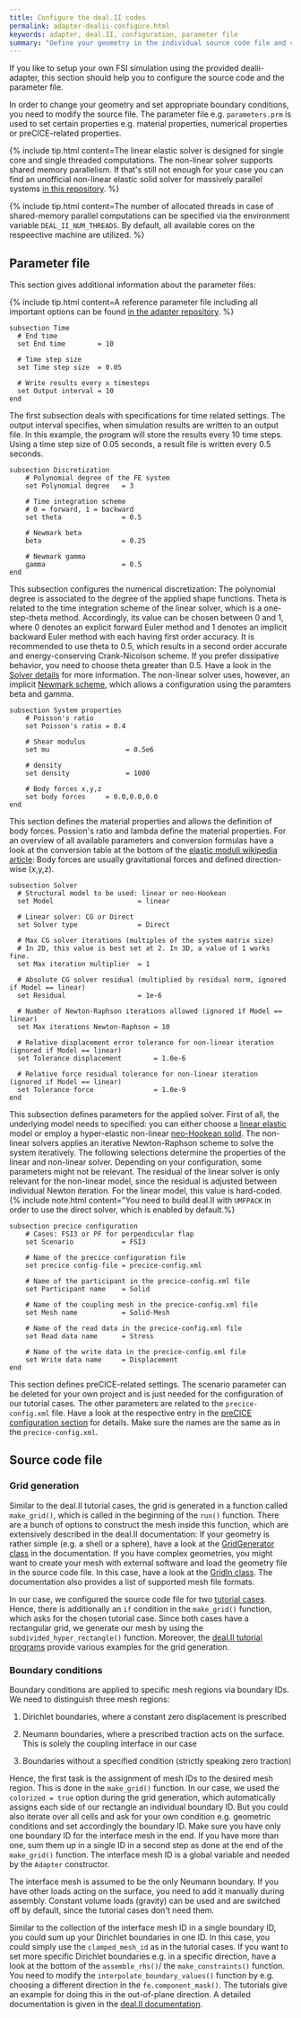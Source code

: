 ```yaml
---
title: Configure the deal.II codes
permalink: adapter-dealii-configure.html
keywords: adapter, deal.II, configuration, parameter file
summary: "Define your geometry in the individual source code file and case specific parameters (e.g. coupling parameters) in the respective parameter file (*.prm)"
---
```


If you like to setup your own FSI simulation using the provided dealii-adapter, this section should help you to configure the source code and the parameter file.

In order to change your geometry and set appropriate boundary conditions, you need to modify the source file. The parameter file e.g. `parameters.prm` is used to set certain properties e.g. material properties, numerical properties or preCICE-related properties.

{% include tip.html content=The linear elastic solver is designed for single core and single threaded computations. The non-linear solver supports shared memory parallelism. If that's still not enough for your case you can find an unofficial non-linear elastic solid solver for massively parallel systems [in this repository](https://github.com/DavidSCN/matrix-free-dealii-precice). %}

{% include tip.html content=The number of allocated threads in case of shared-memory parallel computations can be specified via the environment variable `DEAL_II_NUM_THREADS`. By default, all available cores on the respeective machine are utilized. %}

## Parameter file
This section gives additional information about the parameter files:

{% include tip.html content=A reference parameter file including all important options can be found [in the adapter repository](https://github.com/precice/dealii-adapter/blob/master/parameters.prm). %}

```
subsection Time
  # End time
  set End time        = 10

  # Time step size
  set Time step size  = 0.05

  # Write results every x timesteps
  set Output interval = 10
end
```
The first subsection deals with specifications for time related settings. The output interval specifies, when simulation results are written to an output file. In this example, the program will store the results every 10 time steps. Using a time step size of 0.05 seconds, a result file is written every 0.5 seconds.

```
subsection Discretization
    # Polynomial degree of the FE system
    set Polynomial degree   = 3

    # Time integration scheme
    # 0 = forward, 1 = backward
    set theta               = 0.5

    # Newmark beta
    beta                    = 0.25

    # Newmark gamma
    gamma                   = 0.5
end
```
This subsection configures the numerical discretization: The polynomial degree is associated to the degree of the applied shape functions.
Theta is related to the time integration scheme of the linear solver, which is a one-step-theta method. Accordingly, its value can be chosen between 0 and 1, where 0 denotes an explicit forward Euler method and 1 denotes an implicit backward Euler method with each having first order accuracy. It is recommended to use theta to 0.5, which results in a second order accurate and energy-conserving Crank-Nicolson scheme. If you prefer dissipative behavior, you need to choose theta greater than 0.5. Have a look in the [Solver details](adapter-dealii-solver-details.html) for more information.
The non-linear solver uses, however, an implicit [Newmark scheme](https://en.wikipedia.org/wiki/Newmark-beta_method), which allows a configuration using the paramters beta and gamma.
```
subsection System properties
    # Poisson's ratio
    set Poisson's ratio = 0.4

    # Shear modulus
    set mu                   = 0.5e6

    # density
    set density              = 1000

    # Body forces x,y,z
    set body forces     = 0.0,0.0,0.0
end
```
This section defines the material properties and allows the definition of body forces. Possion's ratio and lambda define the material properties. For an overview of all available parameters and conversion formulas have a look at the conversion table at the bottom of the [elastic moduli wikipedia article](https://en.wikipedia.org/wiki/Elastic_modulus):
Body forces are usually gravitational forces and defined direction-wise (x,y,z).

```
subsection Solver
  # Structural model to be used: linear or neo-Hookean
  set Model                     = linear

  # Linear solver: CG or Direct
  set Solver type               = Direct

  # Max CG solver iterations (multiples of the system matrix size)
  # In 2D, this value is best set at 2. In 3D, a value of 1 works fine.
  set Max iteration multiplier  = 1

  # Absolute CG solver residual (multiplied by residual norm, ignored if Model == linear)
  set Residual                  = 1e-6

  # Number of Newton-Raphson iterations allowed (ignored if Model == linear)
  set Max iterations Newton-Raphson = 10

  # Relative displacement error tolerance for non-linear iteration (ignored if Model == linear)
  set Tolerance displacement        = 1.0e-6

  # Relative force residual tolerance for non-linear iteration (ignored if Model == linear)
  set Tolerance force               = 1.0e-9
end
```
This subsection defines parameters for the applied solver. First of all, the underlying model needs to specified: you can either choose a [linear elastic](https://en.wikipedia.org/wiki/Linear_elasticity) model or employ a hyper-elastic non-linear [neo-Hookean solid](https://en.wikipedia.org/wiki/Neo-Hookean_solid). The non-linear solvers applies an iterative Newton-Raphson scheme to solve the system iteratively. The following selections determine the properties of the linear and non-linear solver. Depending on your configuration, some parameters might not be relevant. The residual of the linear solver is only relevant for the non-linear model, since the residual is adjusted between individual Newton iteration. For the linear model, this value is hard-coded.
{% include note.html content="You need to build deal.II with `UMFPACK` in order to use the direct solver, which is enabled by default.%}


```
subsection precice configuration
    # Cases: FSI3 or PF for perpendicular flap
    set Scenario            = FSI3

    # Name of the precice configuration file
    set precice config-file = precice-config.xml

    # Name of the participant in the precice-config.xml file
    set Participant name    = Solid

    # Name of the coupling mesh in the precice-config.xml file
    set Mesh name           = Solid-Mesh

    # Name of the read data in the precice-config.xml file
    set Read data name      = Stress

    # Name of the write data in the precice-config.xml file
    set Write data name     = Displacement
end
```
This section defines preCICE-related settings. The scenario parameter can be deleted for your own project and is just needed for the configuration of our tutorial cases. The other parameters are related to the `precice-config.xml` file. Have a look at the respective entry in the [preCICE configuration section](configuration-overview.html) for details. Make sure the names are the same as in the `precice-config.xml`.


## Source code file
### Grid generation
Similar to the deal.II tutorial cases, the grid is generated in a function called `make_grid()`, which is called in the beginning of the `run()` function. There are a bunch of options to construct the mesh inside this function, which are extensively described in the deal.II documentation: If your geometry is rather simple (e.g. a shell or a sphere), have a look at the [GridGenerator class](https://www.dealii.org/developer/doxygen/deal.II/namespaceGridGenerator.html) in the documentation. If you have complex geometries, you might want to create your mesh with external software and load the geometry file in the source code file. In this case, have a look at the [GridIn class](https://www.dealii.org/developer/doxygen/deal.II/classGridIn.html). The documentation also provides a list of supported mesh file formats.

In our case, we configured the source code file for two [tutorial cases](tutorials.html). Hence, there is additionally an `if` condition in the `make_grid()` function, which asks for the chosen tutorial case. Since both cases have a rectangular grid, we generate our mesh by using the `subdivided_hyper_rectangle()` function. Moreover, the [deal.II tutorial programs](https://www.dealii.org/developer/doxygen/deal.II/Tutorial.html) provide various examples for the grid generation.

### Boundary conditions
Boundary conditions are applied to specific mesh regions via boundary IDs. We need to distinguish three mesh regions:

1. Dirichlet boundaries, where a constant zero displacement is prescribed

2. Neumann boundaries, where a prescribed traction acts on the surface. This is solely the coupling interface in our case

3. Boundaries without a specified condition (strictly speaking zero traction)

Hence, the first task is the assignment of mesh IDs to the desired mesh region. This is done in the `make_grid()` function. In our case, we used the `colorized = true` option during the grid generation, which automatically assigns each side of our rectangle an individual boundary ID. But you could also iterate over all cells and ask for your own condition e.g. geometric conditions and set accordingly the boundary ID. Make sure you have only one boundary ID for the interface mesh in the end. If you have more than one, sum them up in a single ID in a second step as done at the end of the `make_grid()` function. The interface mesh ID is a global variable and needed by the `Adapter` constructor.

The interface mesh is assumed to be the only Neumann boundary. If you have other loads acting on the surface, you need to add it manually during assembly. Constant volume loads (gravity) can be used and are switched off by default, since the tutorial cases don't need them.

Similar to the collection of the interface mesh ID in a single boundary ID, you could sum up your Dirichlet boundaries in one ID. In this case, you could simply use the `clamped_mesh_id` as in the tutorial cases. If you want to set more specific Dirichlet boundaries e.g. in a specific direction, have a look at the bottom of the `assemble_rhs()`/ the `make_constraints()` function. You need to modify the `interpolate_boundary_values()` function by e.g. choosing a different direction in the `fe.component_mask()`. The tutorials give an example for doing this in the out-of-plane direction. A detailed documentation is given in the [deal.II documentation](https://www.dealii.org/developer/doxygen/deal.II/namespaceVectorTools.html#a9f3e3ae1396811f998cc35f94cbaa926).
